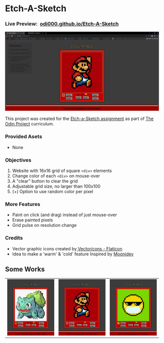 # Etch-A-Sketch

### Live Preview: &nbsp;[odi000.github.io/Etch-A-Sketch](https://odi000.github.io/Etch-A-Sketch/)

<img src="./Readme-Images/E-A-S-Mario.jpg" alt='Project Screenshot' width='800'>


This project was created for the [Etch-a-Sketch assignment](https://www.theodinproject.com/lessons/foundations-etch-a-sketch) as part of [The Odin Project](https://www.theodinproject.com/dashboard) curriculum.

### Provided Asets

* None

### Objectives

1. Website with 16x16 grid of square `<div>` elements
2. Change color of each `<div>` on mouse-over
3. A "clear" button to clear the grid
4. Adjustable grid size, no larger than 100x100
5. (+) Option to use random color per pixel

### More Features

* Paint on click (and drag) instead of just mouse-over
* Erase painted pixels
* Grid pulse on resolution change

### Credits

* Vector graphic icons created by<a href="https://www.flaticon.com/free-icons/vector-graphic" title="vector graphic icons"> Vectoricons - Flaticon</a>
* Idea to make a 'warm' & 'cold' feature Inspired by [Moonidev](https://github.com/mooniiDev)

## Some Works

<table>
    <tr>
        <td width='245' align='center'>
            <img src='./Readme-Images/E-A-S-Small-Bulbasaur.jpg' alt='Pokemon-Bulbasaur'>
        </td>
                <td width='245' align='center'>
            <img src='./Readme-Images/E-A-S-Small-Mario.jpg' alt='Super-Mario'>
        </td>
                <td width='245' align='center'>
            <img src='./Readme-Images/E-A-S-Small-Emoji.jpg' alt='Emoji-With-Glasses'>
        </td>
    </tr>
</table>